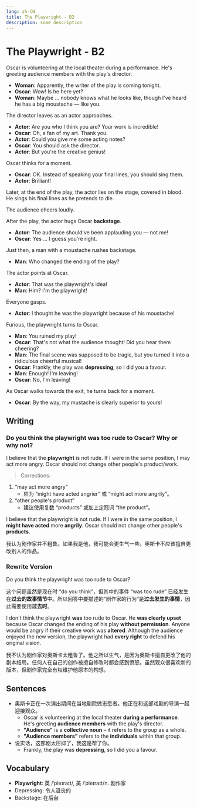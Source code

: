 ```yaml
---
lang: zh-CN
title: The Playwright - B2
description: some description
---
```


# The Playwright - B2

Oscar is volunteering at the local theater during a performance. He's greeting audience members with the play's director.

- **Woman**: Apparently, the writer of the play is coming tonight.
- **Oscar**: Wow! Is he here yet?
- **Woman**: Maybe ... nobody knows what he looks like, though I've heard he has a big moustache — like you.

The director leaves as an actor approaches.

- **Actor**: Are you who I think you are? Your work is incredible!
- **Oscar**: Oh, a fan of my art. Thank you.
- **Actor**: Could you give me some acting notes?
- **Oscar**: You should ask the director.
- **Actor**: But you're the creative genius!

Oscar thinks for a moment.

- **Oscar**: OK. Instead of speaking your final lines, you should sing them.
- **Actor**: Brilliant!

Later, at the end of the play, the actor lies on the stage, covered in blood. He sings his final lines as he pretends to die.

The audience cheers loudly.

After the play, the actor hugs Oscar **backstage**.

- **Actor**: The audience should've been applauding you — not me!
- **Oscar**: Yes ... I guess you're right.

Just then, a man with a moustache rushes backstage.

- **Man**: Who changed the ending of the play?

The actor points at Oscar.

- **Actor**: That was the playwright's idea!
- **Man**: Him? I'm the playwright!

Everyone gasps.

- **Actor**: I thought he was the playwright because of his moustache!

Furious, the playwright turns to Oscar.

- **Man**: You ruined my play!
- **Oscar**: That's not what the audience thought! Did you hear them cheering?
- **Man**: The final scene was supposed to be tragic, but you turned it into a ridiculous cheerful musical!
- **Oscar**: Frankly, the play was **depressing**, so I did you a favour.
- **Man**: Enough! I'm leaving!
- **Oscar**: No, I'm leaving!

As Oscar walks towards the exit, he turns back for a moment.

- **Oscar**: By the way, my mustache is clearly superior to yours!

## Writing

### Do you think the playwright was too rude to Oscar? Why or why not?

I believe that the **playwright** is not rude. If I were in the same position, I may act more angry. Oscar should not change other people's product/work.

> Corrections:

1. “may act more angry”
   - 应为 “might have acted angrier” 或 “might act more angrily”。
2. “other people's product”
   - 建议使用复数 “products” 或加上定冠词 “the product”。

I believe that the playwright is not rude. If I were in the same position, I **might have acted** more **angrily**. Oscar should not change other people's **products**.

我认为剧作家并不粗鲁。如果我是他，我可能会更生气一些。奥斯卡不应该擅自更改别人的作品。

### Rewrite Version

Do you think the playwright was too rude to Oscar?

这个问题虽然是现在时 “do you think”，但其中的事件 “was too rude” 已经发生在**过去的故事情节**中。所以回答中要描述的“剧作家的行为”是**过去发生的事情**，因此需要使用**过去时**。

I don't think the playwright **was** too rude to Oscar. He **was clearly upset** because Oscar changed the ending of his play **without permission**. Anyone would be angry if their creative work was **altered**. Although the audience enjoyed the new version, the playwright had **every right** to defend his original vision.

我不认为剧作家对奥斯卡太粗鲁了。他之所以生气，是因为奥斯卡擅自更改了他的剧本结局。任何人在自己的创作被擅自修改时都会感到愤怒。虽然观众很喜欢新的版本，但剧作家完全有权维护他原本的构想。

## Sentences

- 奥斯卡正在一次演出期间在当地剧院做志愿者。他正在和这部戏剧的导演一起迎接观众。
  - Oscar is volunteering at the local theater **during a performance**. He's greeting **audience members** with the play's director.
  - **"Audience"** is a **collective noun** – it refers to the group as a whole.
  - **"Audience members"** refers to the **individuals** within that group.
- 说实话，这部剧太压抑了，我这是帮了你。
  - Frankly, the play was **depressing**, so I did you a favour.

## Vocabulary

- **Playwright**: 英 /ˈpleɪraɪt/, 美 /ˈpleɪraɪt/n. 剧作家
- Depressing: 令人沮丧的
- Backstage: 在后台
